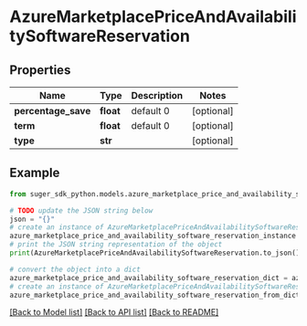 # AzureMarketplacePriceAndAvailabilitySoftwareReservation


## Properties

Name | Type | Description | Notes
------------ | ------------- | ------------- | -------------
**percentage_save** | **float** | default 0 | [optional] 
**term** | **float** | default 0 | [optional] 
**type** | **str** |  | [optional] 

## Example

```python
from suger_sdk_python.models.azure_marketplace_price_and_availability_software_reservation import AzureMarketplacePriceAndAvailabilitySoftwareReservation

# TODO update the JSON string below
json = "{}"
# create an instance of AzureMarketplacePriceAndAvailabilitySoftwareReservation from a JSON string
azure_marketplace_price_and_availability_software_reservation_instance = AzureMarketplacePriceAndAvailabilitySoftwareReservation.from_json(json)
# print the JSON string representation of the object
print(AzureMarketplacePriceAndAvailabilitySoftwareReservation.to_json())

# convert the object into a dict
azure_marketplace_price_and_availability_software_reservation_dict = azure_marketplace_price_and_availability_software_reservation_instance.to_dict()
# create an instance of AzureMarketplacePriceAndAvailabilitySoftwareReservation from a dict
azure_marketplace_price_and_availability_software_reservation_from_dict = AzureMarketplacePriceAndAvailabilitySoftwareReservation.from_dict(azure_marketplace_price_and_availability_software_reservation_dict)
```
[[Back to Model list]](../README.md#documentation-for-models) [[Back to API list]](../README.md#documentation-for-api-endpoints) [[Back to README]](../README.md)



